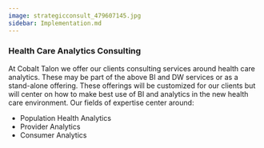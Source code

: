 ```yaml
---
image: strategicconsult_479607145.jpg
sidebar: Implementation.md
---
```


### Health Care Analytics Consulting
At Cobalt Talon we offer our clients consulting services around health care analytics. These may be part of the above BI and DW services or as a stand-alone offering. These offerings will be customized for our clients but will center on how to make best use of BI and analytics in the new health care environment. Our fields of expertise center around:
* Population Health Analytics
* Provider Analytics
* Consumer Analytics
